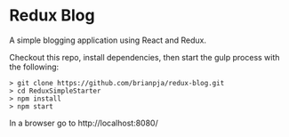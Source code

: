 # Redux Blog

A simple blogging application using React and Redux.

Checkout this repo, install dependencies, then start the gulp process with the following:

```
> git clone https://github.com/brianpja/redux-blog.git
> cd ReduxSimpleStarter
> npm install
> npm start
```
In a browser go to http://localhost:8080/
